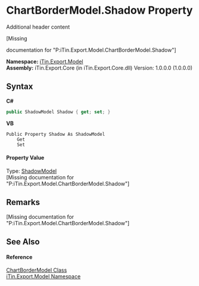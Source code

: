# ChartBorderModel.Shadow Property 
Additional header content 

\[Missing <summary> documentation for "P:iTin.Export.Model.ChartBorderModel.Shadow"\]

**Namespace:**&nbsp;<a href="ef57ffcc-e95e-b212-5a46-9aa6f5a3511f">iTin.Export.Model</a><br />**Assembly:**&nbsp;iTin.Export.Core (in iTin.Export.Core.dll) Version: 1.0.0.0 (1.0.0.0)

## Syntax

**C#**<br />
``` C#
public ShadowModel Shadow { get; set; }
```

**VB**<br />
``` VB
Public Property Shadow As ShadowModel
	Get
	Set
```


#### Property Value
Type: <a href="5e618efb-a9d3-cfad-a391-6f14d5b8b056">ShadowModel</a><br />\[Missing <value> documentation for "P:iTin.Export.Model.ChartBorderModel.Shadow"\]

## Remarks
\[Missing <remarks> documentation for "P:iTin.Export.Model.ChartBorderModel.Shadow"\]

## See Also


#### Reference
<a href="7fbcffe4-1777-14c9-77c4-ca1def41b61d">ChartBorderModel Class</a><br /><a href="ef57ffcc-e95e-b212-5a46-9aa6f5a3511f">iTin.Export.Model Namespace</a><br />